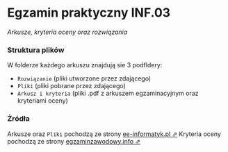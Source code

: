 # Egzamin praktyczny INF.03
*Arkusze, kryteria oceny oraz rozwiązania*


### Struktura plików
W folderze każdego arkuszu znajdują sie 3 podfldery:
- `Rozwiązanie` (pliki utworzone przez zdającego)
- `Pliki` (pliki pobrane przez zdającego)
- `Arkusz i kryteria` (pliki .pdf z arkuszem egzaminacyjnym oraz kryteriami oceny)


### Żródła
Arkusze oraz `Pliki` pochodzą ze strony [ee-informatyk.pl ⇗](https://ee-informatyk.pl/inf03-ee09/praktyka/)
Kryteria oceny pochodzą ze strony [egzaminzawodowy.info ⇗](https://www.testy.egzaminzawodowy.info/technik-programista-arkusze-2019)
